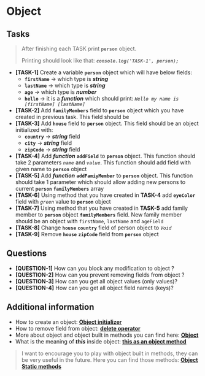 # Object

## Tasks

> After finishing each TASK print **`person`** object.
>
> Printing should look like that: **_`console.log('TASK-1', person);`_**

- **[TASK-1]** Create a variable **`person`** object which will have below fields:
  - **`firstName`** -> which type is **_string_**
  - **`lastName`** -> which type is **_string_**
  - **`age`** -> which type is **_number_**
  - **`hello`** -> it is a **_function_** which should print: _`Hello my name is [firstName] [lastName]`_
- **[TASK-2]** Add **`familyMembers`** field to **`person`** object which you have created in previous task. This field
  should be
- **[TASK-3]** Add **`house`** field to **`person`** object. This field should be an object initialized with:
  - **`country`** -> **_string_** field
  - **`city`** -> **_string_** field
  - **`zipCode`** -> **_string_** field
- **[TASK-4]** Add **_function_** **`addField`** to **`person`** object. This function should take 2 parameters
  _`name`_ and _`value`_. This function should add field with given name to **`person`** object
- **[TASK-5]** Add **_function_** **`addFamiyMember`** to **`person`** object. This function should take 1 parameter
  which should allow adding new persons to current **`person`** **`familyMembers`** array
- **[TASK-6]** Using method that you have created in **TASK-4** add **`eyeColor`** field with _`green`_ value to
  **`person`** object
- **[TASK-7]** Using method that you have created in **TASK-5** add family member to **`person`** object
  **`familyMembers`** field. New family member should be an object with `firstName`, `lastName` and `ageField`
- **[TASK-8]** Change **`house`** **`country`** field of person object to _`Void`_
- **[TASK-9]** Remove **`house`** **`zipCode`** field from **`person`** object

## Questions

- **[QUESTION-1]** How can you block any modification to object ?
- **[QUESTION-2]** How can you prevent removing fields from object ?
- **[QUESTION-3]** How can you get all object values (only values)?
- **[QUESTION-4]** How can you get all object field names (keys)?

## Additional information

- How to create an object: **[Object initializer](https://developer.mozilla.org/en-US/docs/Web/JavaScript/Reference/Operators/Object_initializer)**
- How to remove field from object: **[delete operator](https://developer.mozilla.org/en-US/docs/Web/JavaScript/Reference/Operators/delete)**
- More about object and object built in methods you can find here: **[Object](https://developer.mozilla.org/en-US/docs/Web/JavaScript/Reference/Global_Objects/Object)**
- What is the meaning of **_this_** inside object: **[this as an object method](https://developer.mozilla.org/pl/docs/Web/JavaScript/Reference/Operators/this#as_an_object_method)**

> I want to encourage you to play with object built in methods, they can be very useful in the future. Here you can find those methods: **[Object Static methods](https://developer.mozilla.org/en-US/docs/Web/JavaScript/Reference/Global_Objects/Object#static_methods)**
